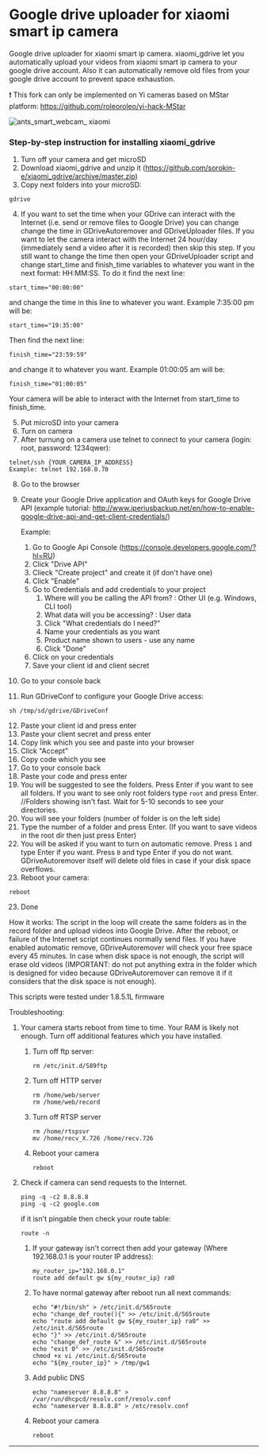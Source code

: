 # Google drive uploader for xiaomi smart ip camera 
Google drive uploader for xiaomi smart ip camera. xiaomi_gdrive let you automatically upload your videos from xiaomi smart ip camera to your google drive account. Also it can automatically remove old files from your google drive account to prevent space exhaustion.

:exclamation: This fork can only be implemented on Yi cameras based on MStar platform: https://github.com/roleoroleo/yi-hack-MStar

![ants_smart_webcam_ xiaomi](https://cloud.githubusercontent.com/assets/17673243/17768152/76d2a56a-653b-11e6-81db-522a29f9f1f2.png)

### Step-by-step instruction for installing xiaomi_gdrive

1. Turn off your camera and get microSD
2. Download xiaomi_gdrive and unzip it (https://github.com/sorokin-e/xiaomi_gdrive/archive/master.zip)
3. Copy next folders into your microSD:

  ```
  gdrive
  ```
  
4. If you want to set the time when your GDrive can interact with the Internet (i.e. send or remove files to Google Drive) you can change change the time in GDriveAutoremover and GDriveUploader files. If you want to let the camera interact with the Internet 24 hour/day (immediately send a video after it is recorded) then skip this step. If you still want to change the time then open your GDriveUploader script and change start_time and finish_time variables to whatever you want in the next format: HH:MM:SS. To do it find the next line:

  ```
  start_time="00:00:00"
  ```
  
  and change the time in this line to whatever you want. Example 7:35:00 pm will be:    
  
  ```
  start_time="19:35:00"
  ```
  
  Then find the next line:   
  
  ```
  finish_time="23:59:59"
  ```
  
  and change it to whatever you want. Example 01:00:05 am will be:   
  
  ```
  finish_time="01:00:05"
  ```
  
  Your camera will be able to interact with the Internet from start_time to finish_time.
  
5. Put microSD into your camera
6. Turn on camera
7. After turnung on a camera use telnet to connect to your camera (login: root, password: 1234qwer):

  ```
  telnet/ssh {YOUR_CAMERA_IP_ADDRESS}
  Example: telnet 192.168.0.70
  ```

8. Go to the browser
9. Create your Google Drive application and OAuth keys for Google Drive API (example tutorial: http://www.iperiusbackup.net/en/how-to-enable-google-drive-api-and-get-client-credentials/)
  
   Example:
   1. Go to Google Api Console (https://console.developers.google.com/?hl=RU)
   2. Click "Drive API"
   3. Clieck "Create project" and create it (if don't have one)
   4. Click "Enable"
   5. Go to Credentials and add credentials to your project
      1. Where will you be calling the API from? : Other UI (e.g. Windows, CLI tool)
      2. What data will you be accessing? : User data
      3. Click "What credentials do I need?"
      4. Name your credentials as you want
      5. Product name shown to users - use any name
      6. Click "Done"
   6. Click on your credentials
   7. Save your client id and client secret
   
10. Go to your console back
11. Run GDriveConf to configure your Google Drive access:

  ```
  sh /tmp/sd/gdrive/GDriveConf
  ```

12. Paste your client id and press enter
13. Paste your client secret and press enter
14. Copy link which you see and paste into your browser
15. Click "Accept"
16. Copy code which you see
17. Go to your console back
18. Paste your code and press enter
19. You will be suggested to see the folders. Press Enter if you want to see all folders. If you want to see only root folders type `root` and press Enter.   
//Folders showing isn't fast. Wait for 5-10 seconds to see your directories.
20. You will see your folders (number of folder is on the left side)
21. Type the number of a folder and press Enter. (If you want to save videos in the root dir then just press Enter)
22. You will be asked if you want to turn on automatic remove. Press `1` and type Enter if you want. Press `0` and type Enter if you do not want. GDriveAutoremover itself will delete old files in case if your disk space overflows.
23. Reboot your camera:

  ```
  reboot
  ```

23. Done

How it works:
The script in the loop will create the same folders as in the record folder and upload videos into Google Drive. After the reboot, or failure of the Internet script continues normally send files. If you have enabled automatic remove, GDriveAutoremover will check your free space every 45 minutes. In case when disk space is not enough, the script will erase old videos (IMPORTANT: do not put anything extra in the folder which is designed for video because GDriveAutoremover can remove it if it considers that the disk space is not enough).

This scripts were tested under 1.8.5.1L firmware

Troubleshooting:

1. Your camera starts reboot from time to time. Your RAM is likely not enough. Turn off additional features which you have installed.
   1. Turn off ftp server:
   
      ```
      rm /etc/init.d/S89ftp
      ```
  
   2. Turn off HTTP server
      ```
      rm /home/web/server
      rm /home/web/record
      ```
      
   3. Turn off RTSP server
  
      ```
      rm /home/rtspsvr
      mv /home/recv_X.726 /home/recv.726
      ```
  
   4. Reboot your camera
   
      ```
      reboot
      ```

2. Check if camera can send requests to the Internet.
  
   ```
   ping -q -c2 8.8.8.8
   ping -q -c2 google.com
   ```
   
   if it isn't pingable then check your route table:
   
   ```
   route -n
   ```
  
   1. If your gateway isn't correct then add your gateway (Where 192.168.0.1 is your router IP address):
      
      ```
      my_router_ip="192.168.0.1"
      route add default gw ${my_router_ip} ra0
      ```
      
   2. To have normal gateway after reboot run all next commands:
    
      ```
      echo "#!/bin/sh" > /etc/init.d/S65route
      echo "change_def_route(){" >> /etc/init.d/S65route
      echo "route add default gw ${my_router_ip} ra0" >> /etc/init.d/S65route
      echo "}" >> /etc/init.d/S65route
      echo "change_def_route &" >> /etc/init.d/S65route
      echo "exit 0" >> /etc/init.d/S65route
      chmod +x vi /etc/init.d/S65route
      echo "${my_router_ip}" > /tmp/gw1
      ```
  
   3. Add public DNS
      
      ```
      echo "nameserver 8.8.8.8" > /var/run/dhcpcd/resolv.conf/resolv.conf
      echo "nameserver 8.8.8.8" > /etc/resolv.conf
      ```
  
   4. Reboot your camera
  
      ```
      reboot
      ```

----

